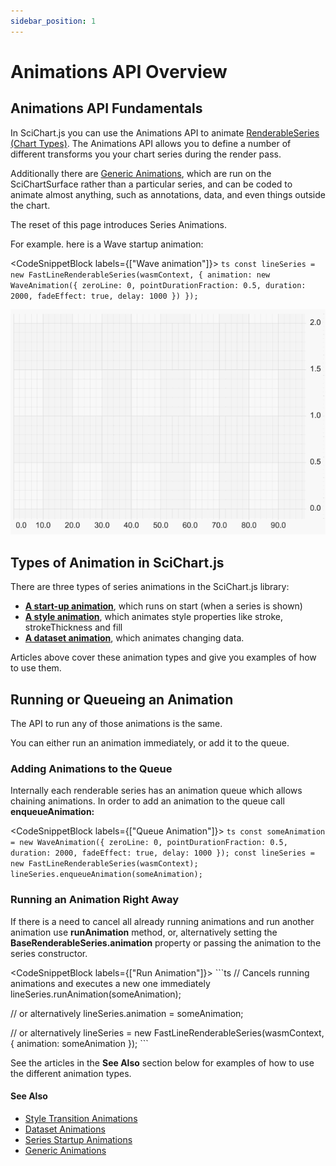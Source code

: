 ```yaml
---
sidebar_position: 1
---
```


# Animations API Overview

Animations API Fundamentals
---------------------------

In SciChart.js you can use the Animations API to animate [RenderableSeries (Chart Types)](/docs/2d-charts/chart-types/renderable-series-api-overview). The Animations API allows you to define a number of different transforms you your chart series during the render pass.

Additionally there are [Generic Animations](/docs/2d-charts/animations-api/generic-animations), which are run on the SciChartSurface rather than a particular series, and can be coded to animate almost anything, such as annotations, data, and even things outside the chart.

The reset of this page introduces Series Animations.

For example. here is a Wave startup animation:

<CodeSnippetBlock labels={["Wave animation"]}>
    ```ts
const lineSeries = new FastLineRenderableSeries(wasmContext, {
    animation: new WaveAnimation({
        zeroLine: 0,
        pointDurationFraction: 0.5,
        duration: 2000,
        fadeEffect: true,
        delay: 1000
    })
});
    ```
</CodeSnippetBlock>

![](img/1.gif)

Types of Animation in SciChart.js
---------------------------------

There are three types of series animations in the SciChart.js library:

*   **[A start-up animation](/docs/2d-charts/animations-api/series-startup-animations)**, which runs on start (when a series is shown)
*   **[A style animation](/docs/2d-charts/animations-api/style-transition-animations)**, which animates style properties like stroke, strokeThickness and fill
*   **[A dataset animation](/docs/2d-charts/animations-api/dataset-animations)**, which animates changing data.

Articles above cover these animation types and give you examples of how to use them.

Running or Queueing an Animation
--------------------------------

The API to run any of those animations is the same.

You can either run an animation immediately, or add it to the queue.

### Adding Animations to the Queue

Internally each renderable series has an animation queue which allows chaining animations. In order to add an animation to the queue call **enqueueAnimation:**

<CodeSnippetBlock labels={["Queue Animation"]}>
    ```ts
const someAnimation = new WaveAnimation({
    zeroLine: 0,
    pointDurationFraction: 0.5,
    duration: 2000,
    fadeEffect: true,
    delay: 1000
});
const lineSeries = new FastLineRenderableSeries(wasmContext);
lineSeries.enqueueAnimation(someAnimation);
    ```
</CodeSnippetBlock>

### Running an Animation Right Away

If there is a need to cancel all already running animations and run another animation use **runAnimation** method, or, alternatively setting the **BaseRenderableSeries.animation** property or passing the animation to the series constructor.


<CodeSnippetBlock labels={["Run Animation"]}>
    ```ts
// Cancels running animations and executes a new one immediately
lineSeries.runAnimation(someAnimation);

// or alternatively
lineSeries.animation = someAnimation;

// or alternatively
lineSeries = new FastLineRenderableSeries(wasmContext, { animation: someAnimation });
    ```
</CodeSnippetBlock>


See the articles in the **See Also** section below for examples of how to use the different animation types.

#### See Also

* [Style Transition Animations](/docs/2d-charts/animations-api/style-transition-animations)
* [Dataset Animations](/docs/2d-charts/animations-api/dataset-animations)
* [Series Startup Animations](/docs/2d-charts/animations-api/series-startup-animations)
* [Generic Animations](/docs/2d-charts/animations-api/generic-animations)
